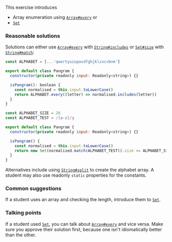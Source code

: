This exercise introduces
- Array enumeration using [`Array#every`](https://developer.mozilla.org/en-US/docs/Web/JavaScript/Reference/Global_Objects/Array/every) or
- [`Set`](https://developer.mozilla.org/en-US/docs/Web/JavaScript/Reference/Global_Objects/Set)

### Reasonable solutions

Solutions can either use [`Array#every`](https://developer.mozilla.org/en-US/docs/Web/JavaScript/Reference/Global_Objects/Array/every) with [`String#includes`](https://developer.mozilla.org/en-US/docs/Web/JavaScript/Reference/Global_Objects/String/includes) or [`Set#size`](https://developer.mozilla.org/en-US/docs/Web/JavaScript/Reference/Global_Objects/Set/size) with
[`String#match`](https://developer.mozilla.org/en-US/docs/Web/JavaScript/Reference/Global_Objects/String/match):

```javascript
const ALPHABET = [...'qwertyuiopasdfghjklzxcvbnm']

export default class Pangram {
  constructor(private readonly input: Readonly<string>) {}

  isPangram(): boolean {
    const normalised = this.input.toLowerCase()
    return ALPHABET.every((letter) => normalised.includes(letter))
  }
}
```

```javascript
const ALPHABET_SIZE = 26
const ALPHABET_TEST = /[a-z]/g

export default class Pangram {
  constructor(private readonly input: Readonly<string>) {}

  isPangram() {
    const normalised = this.input.toLowerCase()
    return new Set(normalized.match(ALPHABET_TEST)).size >= ALPHABET_SIZE
  }
}
```

Alternatives include using [`String#split`](https://developer.mozilla.org/en-US/docs/Web/JavaScript/Reference/Global_Objects/String/split) to create the alphabet array.
A student may also use readonly `static` properties for the constants.

### Common suggestions
If a student uses an array and checking the length, introduce them to [`Set`](https://developer.mozilla.org/en-US/docs/Web/JavaScript/Reference/Global_Objects/Set).

### Talking points
If a student used [`Set`](https://developer.mozilla.org/en-US/docs/Web/JavaScript/Reference/Global_Objects/Set), you can talk about [`Array#every`](https://developer.mozilla.org/en-US/docs/Web/JavaScript/Reference/Global_Objects/Array/every) and vice versa. Make
sure you approve their solution first, because one isn't idiomatically better
than the other.
